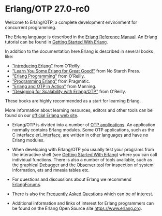 # Erlang/OTP 27.0-rc0

Welcome to Erlang/OTP, a complete development environment for concurrent programming.

The Erlang language is described in the [Erlang Reference Manual](`e:system:reference_manual.md`). An Erlang tutorial can be found in [Getting Started With Erlang](`e:system:getting_started.md`).

In addition to the documentation here Erlang is described in several books like:

* ["Introducing Erlang"][1] from O'Reilly.
* ["Learn You Some Erlang for Great Good!"][2] from No Starch Press.
* ["Erlang Programming"][3] from O'Reilly.
* ["Programming Erlang"][4] from Pragmatic.
* ["Erlang and OTP in Action"][5] from Manning.
* ["Designing for Scalability with Erlang/OTP"][6] from O'Reilly.

These books are highly recommended as a start for learning Erlang.

More information about learning resources, editors and other tools can be found on our [official Erlang web site](https://erlang.org/community).

* Erlang/OTP is divided into a number of [OTP applications](`m:application`). An application normally contains Erlang modules. Some OTP applications, such as the C interface [erl\_interface](`e:erl_interface:index.html`), are written in other languages and have no Erlang modules.

* When developing with Erlang/OTP you usually test your programs from the interactive shell (see [Getting Started With Erlang](`e:system:getting_started.md`)) where you can call individual functions. There is also a number of tools available, such as the graphical [Debugger](`e:debugger:index.html`) and the [Observer tool](`e:observer:index.html`) for inspection of system information, ets and mnesia tables etc.
* For questions and discussions about Erlang we recommend [ErlangForums](https://erlangforums.com).
* There is also the [Frequently Asked Questions](https://www.erlang.org/faq/faq.html) which can be of interest.
* Additional information and links of interest for Erlang programmers can be found on the Erlang Open Source site https://www.erlang.org.

[1]: https://www.oreilly.com/library/view/introducing-erlang-2nd/9781491973363
[2]: https://www.nostarch.com/erlang
[3]: https://www.oreilly.com/library/view/erlang-programming/9780596803940
[4]: https://www.pragprog.com/titles/jaerlang2/programming-erlang-2nd-edition/
[5]: https://www.manning.com/logan
[6]: https://shop.oreilly.com/product/0636920024149.do
